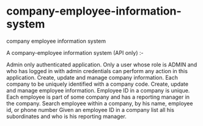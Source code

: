# company-employee-information-system
company employee information system


A company-employee information system (API only) :-

Admin only authenticated application. Only a user whose role is ADMIN and who has logged in with admin credentials can perform any action in this application.
Create, update and manage company information. Each company to be uniquely identified with a company code.
Create, update and manage employee information. Employee ID in a company is unique.
Each employee is part of some company and has a reporting manager in the company.
Search employee within a company, by his name, employee id, or phone number
Given an employee ID in a company list all his subordinates and who is his reporting manager.

